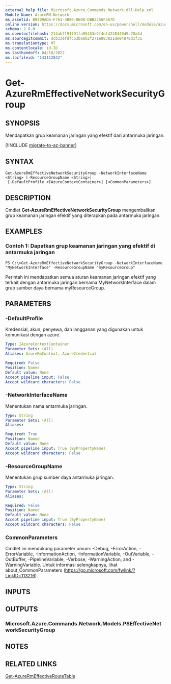 ```yaml
---
external help file: Microsoft.Azure.Commands.Network.dll-Help.xml
Module Name: AzureRM.Network
ms.assetid: B9409AD6-F761-4B80-8E08-DBB2356F567D
online version: https://docs.microsoft.com/en-us/powershell/module/azurerm.network/get-azurermeffectivenetworksecuritygroup
schema: 2.0.0
ms.openlocfilehash: 214ab7f91791fa05453e2f4ef4238440d9c78a3d
ms.sourcegitcommit: dcb33efdfc53ba0b2f271e883021de84878d1f31
ms.translationtype: MT
ms.contentlocale: id-ID
ms.lasthandoff: 04/18/2022
ms.locfileid: "143112842"
---
```

# Get-AzureRmEffectiveNetworkSecurityGroup

## SYNOPSIS
Mendapatkan grup keamanan jaringan yang efektif dari antarmuka jaringan.

[!INCLUDE [migrate-to-az-banner](../../includes/migrate-to-az-banner.md)]

## SYNTAX

```
Get-AzureRmEffectiveNetworkSecurityGroup -NetworkInterfaceName <String> [-ResourceGroupName <String>]
 [-DefaultProfile <IAzureContextContainer>] [<CommonParameters>]
```

## DESCRIPTION
Cmdlet **Get-AzureRmEffectiveNetworkSecurityGroup** mengembalikan grup keamanan jaringan efektif yang diterapkan pada antarmuka jaringan.

## EXAMPLES

### Contoh 1: Dapatkan grup keamanan jaringan yang efektif di antarmuka jaringan
```
PS C:\>Get-AzureRmEffectiveNetworkSecurityGroup -NetworkInterfaceName "MyNetworkInterface" -ResourceGroupName "myResourceGroup"
```

Perintah ini mendapatkan semua aturan keamanan jaringan efektif yang terkait dengan antarmuka jaringan bernama MyNetworkInterface dalam grup sumber daya bernama myResourceGroup.

## PARAMETERS

### -DefaultProfile
Kredensial, akun, penyewa, dan langganan yang digunakan untuk komunikasi dengan azure.

```yaml
Type: IAzureContextContainer
Parameter Sets: (All)
Aliases: AzureRmContext, AzureCredential

Required: False
Position: Named
Default value: None
Accept pipeline input: False
Accept wildcard characters: False
```

### -NetworkInterfaceName
Menentukan nama antarmuka jaringan.

```yaml
Type: String
Parameter Sets: (All)
Aliases: 

Required: True
Position: Named
Default value: None
Accept pipeline input: True (ByPropertyName)
Accept wildcard characters: False
```

### -ResourceGroupName
Menentukan grup sumber daya antarmuka jaringan.

```yaml
Type: String
Parameter Sets: (All)
Aliases: 

Required: False
Position: Named
Default value: None
Accept pipeline input: True (ByPropertyName)
Accept wildcard characters: False
```

### CommonParameters
Cmdlet ini mendukung parameter umum: -Debug, -ErrorAction, -ErrorVariable, -InformationAction, -InformationVariable, -OutVariable, -OutBuffer, -PipelineVariable, -Verbose, -WarningAction, and -WarningVariable. Untuk informasi selengkapnya, lihat about_CommonParameters (https://go.microsoft.com/fwlink/?LinkID=113216).

## INPUTS

## OUTPUTS

### Microsoft.Azure.Commands.Network.Models.PSEffectiveNetworkSecurityGroup

## NOTES

## RELATED LINKS

[Get-AzureRmEffectiveRouteTable](./Get-AzureRmEffectiveRouteTable.md)


